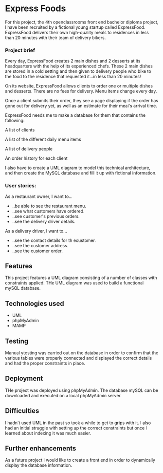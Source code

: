 # Express Foods
For this project, the 4th openclassrooms front end bachelor diploma project, I have been recruited by a fictional young startup called ExpressFood. ExpressFood delivers their own high-quality meals to residences in less than 20 minutes with their team of delivery bikers. 

### Project brief
Every day, ExpressFood creates 2 main dishes and 2 desserts at its headquarters with the help of its experienced chefs. These 2 main dishes are stored in a cold setting and then given to delivery people who bike to the food to the residence that requested it...in less than 20 minutes! 

On its website, ExpressFood allows clients to order one or multiple dishes and desserts. There are no fees for delivery. Menu items change every day. 

Once a client submits their order, they see a page displaying if the order has gone out for delivery yet, as well as an estimate for their meal's arrival time.

ExpressFood needs me to make a database for them that contains the following: 

A list of clients

A list of the different daily menu items

A list of delivery people

An order history for each client

I also have to create a UML diagram to model this technical architecture, and then create the MySQL database and fill it up with fictional information.


### User stories: 
As a restaurant owner, I want to...

* ..be able to see the restaurant menu.
* ..see what customers have ordered.
* ..see customer's previous orders.
* ..see the delivery driver details.

As a delivery driver, I want to...

* ..see the contact details for th ecustomer.
* ..see the customer address.
* ..see the customer order.


## Features
This project features a UML diagram consisting of a number of classes with constraints applied. THe UML diagram was used to build a functional mySQL database.


## Technologies used

* UML
* phpMyAdmin
* MAMP


## Testing

Manual ytesting was carried out on the database in order to confirm that the various tables were properly connected and displayed the correct details and had the proper constraints in place.


## Deployment

THe project was deployed using phpMyAdmin. The database mySQL can be downloaded and executed on a local phpMyAdmin server.


## Difficulties

I hadn't used UML in the past so took a while to get to grips with it. I also had an initial struggle with setting up the correct constraints but once I learned about indexing it was much easier.

## Further enhancements

As a future project I would like to create a front end in order to dynamically display the database information.

